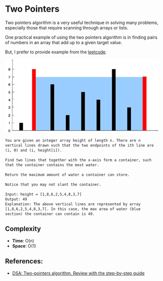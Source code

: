 # Two Pointers

Two pointers algorithm is a very useful technique in solving many problems, especially those that require scanning through arrays or lists.

One practical example of using the two pointers algorithm is in finding pairs of numbers in an array that add up to a given target value. 

But, I prefer to provide example from the [leetcode](https://leetcode.com/problems/container-with-most-water/).

![question_11.jpg](img%2Fquestion_11.jpg)

```
You are given an integer array height of length n. There are n vertical lines drawn such that the two endpoints of the ith line are (i, 0) and (i, height[i]).

Find two lines that together with the x-axis form a container, such that the container contains the most water.

Return the maximum amount of water a container can store.

Notice that you may not slant the container.

Input: height = [1,8,6,2,5,4,8,3,7]
Output: 49
Explanation: The above vertical lines are represented by array [1,8,6,2,5,4,8,3,7]. In this case, the max area of water (blue section) the container can contain is 49.
```

## Complexity
* **Time**: O(n)
* **Space**: O(1)

## References:

* [DSA: Two-pointers algorithm. Review with the step-by-step guide](https://medium.com/@alexeyskrobot/dsa-two-pointers-algorithm-review-with-the-step-by-step-guide-e8368e11a144)
